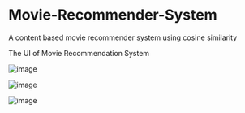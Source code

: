 # Movie-Recommender-System

A content based movie recommender system using cosine similarity

The UI of Movie Recommendation System

![image](https://user-images.githubusercontent.com/65019778/158073040-025147e3-edaf-4caa-ac60-c49fd6c74c59.png)

![image](https://user-images.githubusercontent.com/65019778/158073132-d1e19b4b-c86f-4799-8b26-94e86c16188b.png)

![image](https://user-images.githubusercontent.com/65019778/158073093-34afd023-7d5b-4d4d-b41a-9bfa1e4c60e6.png)


